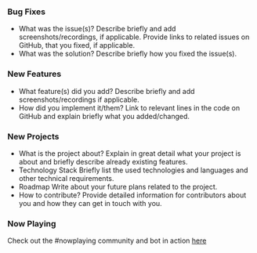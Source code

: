 ### Bug Fixes
- What was the issue(s)?
Describe briefly and add screenshots/recordings, if applicable.
Provide links to related issues on GitHub, that you fixed, if applicable.
- What was the solution?
Describe briefly how you fixed the issue(s).

### New Features
- What feature(s) did you add?
Describe briefly and add screenshots/recordings if applicable.
- How did you implement it/them?
Link to relevant lines in the code on GitHub and explain briefly what you added/changed.

### New Projects
- What is the project about?
Explain in great detail what your project is about and briefly describe already existing features.
- Technology Stack
Briefly list the used technologies and languages and other technical requirements.
- Roadmap
Write about your future plans related to the project.
- How to contribute?
Provide detailed information for contributors about you and how they can get in touch with you.
    
### Now Playing
Check out the #nowplaying community and bot in action [here](https://steemit.com/nowplaying/@nowplaying-music/nowplaying-week-13)
